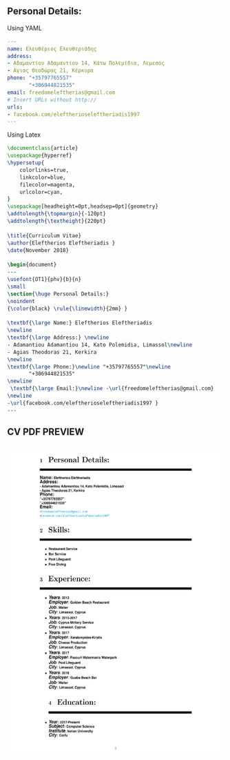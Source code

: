 ## Personal Details:
Using YAML
```YAML
---
name: Ελευθέριος Ελευθεριάδης
address:
- Αδαμαντίου Αδαμαντίου 14, Κάτω Πολεμίδια, Λεμεσός
- Αγιας Θεοδώρας 21, Κέρκυρα
phone: "+35797765557"
       "+306944821535"
email: freedomeleftherias@gmail.com
# Insert URLs without http://
urls:
- facebook.com/eleftherioseleftheriadis1997
---
```
Using Latex

```latex
\documentclass{article}
\usepackage{hyperref}
\hypersetup{
    colorlinks=true,
    linkcolor=blue,
    filecolor=magenta,      
    urlcolor=cyan,
}
\usepackage[headheight=0pt,headsep=0pt]{geometry}
\addtolength{\topmargin}{-120pt}
\addtolength{\textheight}{220pt}

\title{Curriculum Vitae}
\author{Eleftherios Eleftheriadis }
\date{November 2018}
 
\begin{document}
---
\usefont{OT1}{phv}{b}{n}
\small
\section{\huge Personal Details:}
\noindent
{\color{black} \rule{\linewidth}{2mm} }

\textbf{\large Name:} Eleftherios Eleftheriadis
\newline
\textbf{\large Address:} \newline
- Adamantiou Adamantiou 14, Kato Polemidia, Limassol\newline
- Agias Theodoras 21, Kerkira                                              
\newline
\textbf{\large Phone:}\newline "+35797765557"\newline
       "+306944821535"
\newline
 \textbf{\large Email:}\newline -\url{freedomeleftherias@gmail.com} 
\newline
-\url{facebook.com/eleftherioseleftheriadis1997 }
---
```


## CV PDF PREVIEW
<br>
<img height="700" src="https://github.com/eleftherioseleftheriadis/CV-Eleftherios-Eleftheriadis/blob/master/preview.jpg" />
<br>
